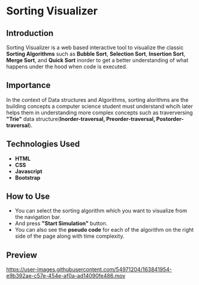 # Sorting Visualizer



## Introduction

Sorting Visualizer is a web based interactive tool to visualize the classic **Sorting Algorithms** such as **Bubble Sort**, **Selection Sort**, **Insertion Sort**, **Merge Sort**, and **Quick Sort** inorder to get a better understanding of what happens under the hood when code is executed.


## Importance
  
In the context of Data structures and Algorithms, sorting alorithms are the building concepts a computer science student must understand whcih later helps them in understanding more complex concepts such as traverversing **"Trie"** data structure(**Inorder-traversal, Preorder-traversal, Postorder-traversal**).



## Technologies Used
- **HTML** 
- **CSS** 
- **Javascript** 
- **Bootstrap** 


## How to Use

- You can select the sorting algorithm which you want to visualize from the navigation bar.
- And press **"Start Simulation"** button.
- You can also see the **pseudo code** for each of the algorithm on the right side of the page along with time complexity.

## Preview 

https://user-images.githubusercontent.com/54971204/163841954-e9b392ae-c57e-454e-af0a-ad14090fe486.mov




